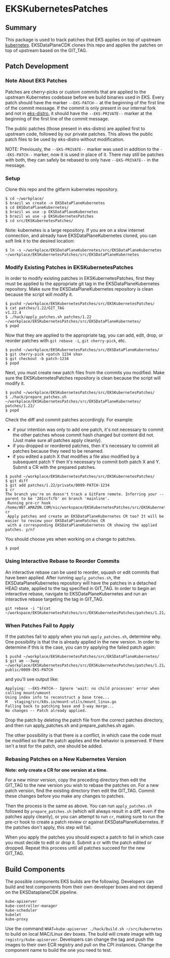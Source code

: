 # EKSKubernetesPatches

## Summary

This package is used to track patches that EKS applies on top of upstream
[kubernetes](https://github.com/kubernetes/kubernetes).  EKSDataPlaneCDK clones
this repo and applies the patches on top of upstream based on the GIT_TAG.

## Patch Development

### Note About EKS Patches

Patches are cherry-picks or custom commits that are applied to the upstream
Kubernetes codebase before we build binaries used in EKS.  Every patch should
have the marker `--EKS-PATCH--` at the beginning of the first line of the commit
message.  If the commit is only present in our internal fork and not in
[eks-distro](https://github.com/aws/eks-distro), it should have the
`--EKS-PRIVATE--` marker at the beginning of the first line of the commit message.

The public patches (those present in eks-distro) are applied first to upstream
code, followed by our private patches.  This allows the public patch files to
be used by eks-distro without modification.

NOTE: Previously, the `--EKS-PRIVATE--` marker was used in addition to the `--EKS-PATCH--` marker, now it is used in place of it.  There may still be patches with both, they can safely be rebased to only have `--EKS-PRIVATE--` in the message.

### Setup

Clone this repo and the gitfarm kubernetes repository.

```
$ cd ~/workplace/
$ brazil ws create -n EKSDataPlaneKubernetes
$ cd EKSDataPlaneKubernetes/
$ brazil ws use -p EKSDataPlaneKubernetes
$ brazil ws use -p EKSKubernetesPatches
$ cd src/EKSKubernetesPatches/
```

Note: kubernetes is a large repository.  If you are on a slow internet
connection, and already have EKSDataPlaneKubernetes cloned, you can soft
link it to the desired location:

```
$ ln -s ~/workplace/EKSDataPlaneKubernetes/src/EKSDataPlaneKubernetes ~/workplace/EKSKubernetesPatches/src/EKSDataPlaneKubernetes
```

### Modify Existing Patches in EKSKubernetesPatches

In order to modify existing patches in EKSKubernetesPatches, first they must be
applied to the appropriate git tag in the EKSDataPlaneKubernetes repository.
Make sure the EKSDataPlaneKubernetes repository is clean because the script
will modify it.

```
$ pushd ~/workplace/EKSKubernetesPatches/src/EKSKubernetesPatches/
$ cat patches/1.22/GIT_TAG
v1.22.4
$ ./hack/apply_patches.sh patches/1.22 ~/workplace/EKSKubernetesPatches/src/EKSDataPlaneKubernetes/
$ popd
```

Now that they are applied to the appropriate tag, you can add, edit, drop, or
reorder patches with `git rebase -i`, `git cherry-pick`, etc.

```
$ pushd ~/workplace/EKSKubernetesPatches/src/EKSDataPlaneKubernetes/
$ git cherry-pick <patch 1234 sha>
$ git checkout -b patch-1234
$ popd
```

Next, you must create new patch files from the commits you modified. Make sure
the EKSKubernetesPatches repository is clean because the script will modify it.

```
$ pushd ~/workplace/EKSKubernetesPatches/src/EKSKubernetesPatches/
$ ./hack/prepare_patches.sh ~/workplace/EKSKubernetesPatches/src/EKSDataPlaneKubernetes/ patches/1.22/
$ popd
```

Check the diff and commit patches accordingly.  For example:
- if your intention was only to add one patch, it's not necessary to commit the
  other patches whose commit hash changed but content did not. (Just make sure
  all patches apply cleanly).
- if you dropped or reordered patches, then it's necessary to commit all
  patches because they need to be renamed.
- if you edited a patch X that modifies a file also modified by a subsequent
  patch Y then it's necessary to commit both patch X and Y.  Submit a CR with
  the prepared patches.

```
$ pushd ~/workplace/EKSKubernetesPatches/src/EKSKubernetesPatches/
$ git diff
$ git add patches/1.22/private/0099-PATCH-1234
$ cr
The branch you're on doesn't track a GitFarm remote. Inferring your --parent to be '201ccfcfb' on branch 'mainline'.
 Running pre-cr hook /home/ANT.AMAZON.COM/nic/workspace/EKSKubernetesPatches/src/EKSKubernetesPatches/pre-cr
 Apply patches and create an EKSDataPlaneKubernetes CR too? It will be easier to review your EKSDataPlanePatches CR
 with a corresponding EKSDataPlaneKubernetes CR showing the applied patches. y/n?
```

You should choose yes when working on a change to patches.

```
$ popd
```

### Using Interactive Rebase to Reorder Commits

An interactive rebase can be used to reorder, squash or edit commits that have
been applied.  After running `apply_patches.sh`, the EKSDataPlaneKubernetes
repository will have the patches in a detached HEAD state, applied to the tag
specified in GIT_TAG.  In order to begin an interactive rebase, navigate to
EKSDataPlaneKubernetes and run an interactive rebase targeting the tag in
GIT_TAG.

```
git rebase -i "$(cat ~/workspace/EKSKubernetesPatches/src/EKSKubernetesPatches/patches/1.21/GIT_TAG)"
```

### When Patches Fail to Apply

If the patches fail to apply when you run `apply_patches.sh`, determine why.
One possibility is that the is already applied in the new version.  In order to
determine if this is the case, you can try applying the failed patch again:

```
$ pushd ~/workplace/EKSKubernetesPatches/src/EKSDataPlaneKubernetes/
$ git am --3way ~/workplace/EKSKubernetesPatches/src/EKSKubernetesPatches/patches/1.21/0-public/0009-EKS-PATCH
```

and you'll see output like:

```
Applying: --EKS-PATCH-- Ignore 'wait: no child processes' error when calling mount/umount
Using index info to reconstruct a base tree...
M	staging/src/k8s.io/mount-utils/mount_linux.go
Falling back to patching base and 3-way merge...
No changes -- Patch already applied.
```

Drop the patch by deleting the patch file from the correct patches directory,
and then run apply_patches.sh and prepare_patches.sh again.

The other possibility is that there is a conflict, in which case the code must
be modified so that the patch applies and the behavior is preserved.  If there
isn't a test for the patch, one should be added.

### Rebasing Patches on a New Kubernetes Version

**Note: only create a CR for one version at a time.**

For a new minor version, copy the preceding directory then edit the GIT_TAG to
the new version you wish to rebase the patches on.  For a new patch version,
find the existing directory then edit the GIT_TAG.  Commit these changes before
you make any changes to patches.

Then the process is the same as above.  You can run `apply_patches.sh` followed
by `prepare_patches.sh` (which will always result in a diff, even if the
patches apply cleanly), or you can attempt to run `cr`, making sure to run the
pre-cr hook to create a patch review cr against EKSDataPlaneKubernetes.  If the
patches don't apply, this step will fail.

When you apply the patches you should expect a patch to fail in which case you
must decide to edit or drop it. Submit a cr with the patch edited or dropped.
Repeat this process until all patches succeed for the new GIT_TAG.


## Build Components

The possible components EKS builds are the following. Developers can build and test components from their own developer boxes and not depend on the EKSDataplaneCDK pipeline.
```
kube-apiserver
kube-controller-manager
kube-scheduler
kubelet
kube-proxy
```

Use the command `WHAT=kube-apiserver ./hack/build.sh ~/src/kubernetes` to build on local MAC/Linux dev boxes.
The build will create image with tag `registry/kube-apiserver`. Developers can change the tag and push the images to their own ECR registry and pull on the CPI instances.
Change the component name to build the one you need to test. 